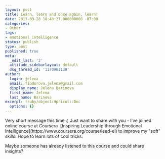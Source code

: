 ```yaml
---
layout: post
title: Learn, learn and once again, learn!
date: 2013-03-28 18:40:27.000000000 -07:00
categories:
- Other
tags:
- emotional intelligence
status: publish
type: post
published: true
meta:
  _edit_last: '2'
  attitude_sidebarlayout: default
  dsq_thread_id: '1170963139'
author:
  login: jelena
  email: fiodorova.jelena@gmail.com
  display_name: Jelena Barinova
  first_name: Jelena
  last_name: Barinova
excerpt: !ruby/object:Hpricot::Doc
  options: {}
---
```

<p>Very short message this time :) Just want to share with you - I've joined 
online course at Coursera  [Inspiring Leadership through Emotional 
Intelligence](https://www.coursera.org/course/lead-ei) to improve my "soft" 
skills. Hope to learn lots of cool tricks.</p> 
<p>Maybe someone has already listened to this course and could share 
insights?</p> 
